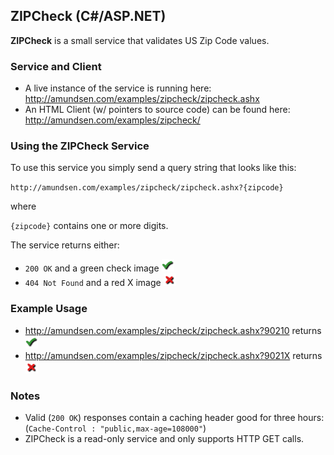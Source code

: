 ## ZIPCheck (C#/ASP.NET)

**ZIPCheck** is a small service that validates US Zip Code values.

### Service and Client
 * A live instance of the service is running here: http://amundsen.com/examples/zipcheck/zipcheck.ashx
 * An HTML Client (w/ pointers to source code) can be found here: http://amundsen.com/examples/zipcheck/

### Using the ZIPCheck Service
To use this service you simply send a query string that looks like this:

`http://amundsen.com/examples/zipcheck/zipcheck.ashx?{zipcode}`

where

`{zipcode}` contains one or more digits.

The service returns either:
 
 * `200 OK` and a green check image ![true.png](true.png)
 * `404 Not Found` and a red X image ![false.png](false.png)

### Example Usage
  * http://amundsen.com/examples/zipcheck/zipcheck.ashx?90210 returns ![true.png](true.png)
  * http://amundsen.com/examples/zipcheck/zipcheck.ashx?9021X returns ![false.png](false.png)

### Notes
 * Valid (`200 OK`) responses contain a caching header good for three hours: (`Cache-Control : "public,max-age=108000"`)
 * ZIPCheck is a read-only service and only supports HTTP GET calls.

